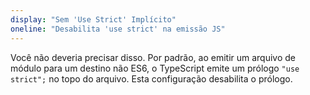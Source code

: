 ```yaml
---
display: "Sem 'Use Strict' Implícito"
oneline: "Desabilita 'use strict' na emissão JS"
---
```


Você não deveria precisar disso. Por padrão, ao emitir um arquivo de módulo para um destino não ES6, o TypeScript emite um prólogo `"use strict";` no topo do arquivo.
Esta configuração desabilita o prólogo.
